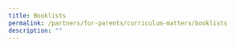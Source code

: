```yaml
---
title: Booklists
permalink: /partners/for-parents/curriculum-matters/booklists
description: ""
---
```

